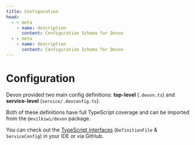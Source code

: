 ```yaml
---
title: Configuration
head:
  - - meta
    - name: description
      content: Configuration Schema for Devon
  - - meta
    - name: description
      content: Configuration Schema for Devon
---
```


# Configuration

Devon provided two main config definitions: **top-level** (`.devon.ts`) and **service-level** (`service/.devconfig.ts`).

Both of these definitions have full TypeScript coverage and can be imported from the `@evilkiwi/devon` package.

You can check out the [TypeScript interfaces](https://github.com/evilkiwi/devon/blob/master/src/types/definition.ts) (`DefinitionFile` & `ServiceConfig`) in your IDE or via GitHub.
